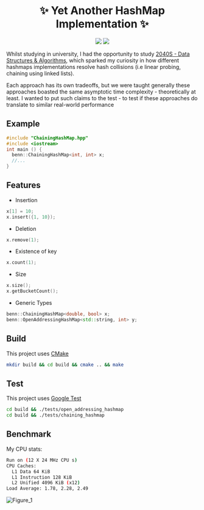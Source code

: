 <h1 align=center>✨ Yet Another HashMap Implementation ✨</h1>

<div align=center>
  <img src="https://github.com/btjm123/hashmap/actions/workflows/test-macos.yaml/badge.svg"/>
  <img src="https://github.com/btjm123/hashmap/actions/workflows/test-ubuntu.yaml/badge.svg"/>
</div>


Whilst studying in university, I had the opportunity to study [2040S - Data Structures & Algorithms](https://www.comp.nus.edu.sg/~stevenha/cs2040s.html), which sparked my curiosity in how different hashmaps implementations resolve hash collisions (i.e linear probing, chaining using linked lists). 

Each approach has its own tradeoffs, but we were taught generally these approaches boasted the same asymptotic time complexity - theoretically at least. I wanted to put such claims to the test - to test if these approaches do translate to similar real-world performance


## Example

```cpp
#include "ChainingHashMap.hpp"
#include <iostream>
int main () {
  benn::ChainingHashMap<int, int> x;
  //...
}
```

## Features
- Insertion
```cpp
x[1] = 10;
x.insert({1, 10});
```
- Deletion
```cpp
x.remove(1);
```
- Existence of key
```cpp
x.count(1);
```
- Size
```cpp
x.size();
x.getBucketCount();
```
- Generic Types
```cpp
benn::ChainingHashMap<double, bool> x;
benn::OpenAddressingHashMap<std::string, int> y;
```

## Build
This project uses [CMake](https://cmake.org/)
```sh
mkdir build && cd build && cmake .. && make
```

## Test
This project uses [Google Test](https://github.com/google/googletest)
```sh
cd build && ./tests/open_addressing_hashmap
cd build && ./tests/chaining_hashmap
```

## Benchmark
My CPU stats:
```sh
Run on (12 X 24 MHz CPU s)
CPU Caches:
  L1 Data 64 KiB
  L1 Instruction 128 KiB
  L2 Unified 4096 KiB (x12)
Load Average: 1.78, 2.28, 2.49
```

![Figure_1](https://github.com/user-attachments/assets/71d141fe-03bc-49e8-8e8f-fd9c594b86a1)


